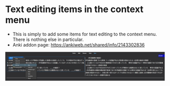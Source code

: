 # Text editing items in the context menu
- This is simply to add some items for text editing to the context menu. There is nothing else in particular.
- Anki addon page: https://ankiweb.net/shared/info/2143302836
<img src="https://github.com/piccoripico/Anki_Addon/blob/main/Text_editing_items_in_the_context_menu/sample.JPG" alt="picture of text editing items in the context menu">
